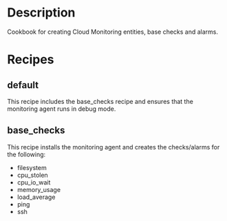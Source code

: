 Description
===========

Cookbook for creating Cloud Monitoring entities, base checks and alarms.

Recipes
=======

default
-------
This recipe includes the base_checks recipe and ensures that the monitoring agent runs in debug mode.


base_checks
-----------
This recipe installs the monitoring agent and creates the checks/alarms for the following:

* filesystem
* cpu_stolen
* cpu_io_wait
* memory_usage
* load_average
* ping
* ssh
